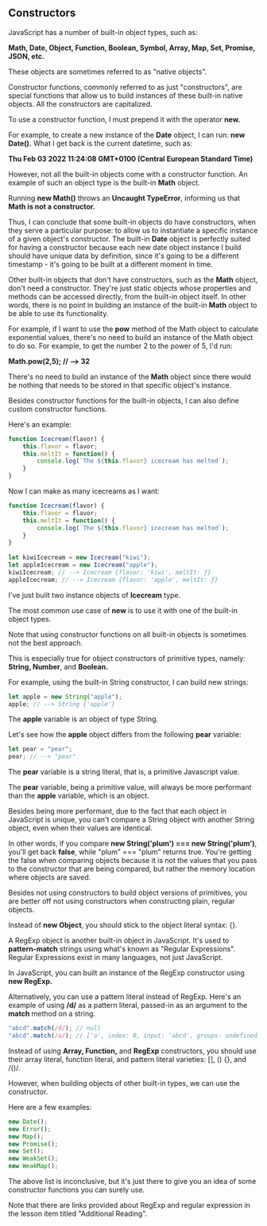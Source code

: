 ##  Constructors
  
  
JavaScript has a number of built-in object types, such as:
  
 **Math, Date, Object, Function, Boolean, Symbol, Array, Map, Set, Promise, JSON, etc.**
  
These objects are sometimes referred to as "native objects".
  
Constructor functions, commonly referred to as just "constructors", are special functions that allow us to build instances of these built-in native objects. All the constructors are capitalized.
  
To use a constructor function, I must prepend it with the operator **new.**
  
For example, to create a new instance of the **Date** object, I can run: **new Date().** What I get back is the current datetime, such as:
  
**Thu Feb 03 2022 11:24:08 GMT+0100 (Central European Standard Time)** 
  
However, not all the built-in objects come with a constructor function. An example of such an object type is the built-in **Math** object.
  
Running **new Math()** throws an **Uncaught TypeError**, informing us that **Math is not a constructor.**
  
Thus, I can conclude that some built-in objects do have constructors, when they serve a particular purpose: to allow us to instantiate a specific instance of a given object's constructor. The built-in **Date** object is perfectly suited for having a constructor because each new date object instance I build should have unique data by definition, since it's going to be a different timestamp - it's going to be built at a different moment in time.
  
Other built-in objects that don't have constructors, such as the **Math** object, don't need a constructor. They're just static objects whose properties and methods can be accessed directly, from the built-in object itself. In other words, there is no point in building an instance of the built-in **Math** object to be able to use its functionality.
  
For example, if I want to use the **pow** method of the Math object to calculate exponential values, there's no need to build an instance of the Math object to do so. For example, to get the number 2 to the power of 5, I'd run:
  
**Math.pow(2,5); // --> 32**
  
There's no need to build an instance of the **Math** object since there would be nothing that needs to be stored in that specific object's instance.
  
Besides constructor functions for the built-in objects, I can also define custom constructor functions.
  
Here's an example:
```javascript
function Icecream(flavor) {
    this.flavor = flavor;
    this.meltIt = function() {
        console.log(`The ${this.flavor} icecream has melted`);
    }
}
```
  
Now I can make as many icecreams as I want:
```javascript
function Icecream(flavor) {
    this.flavor = flavor;
    this.meltIt = function() {
        console.log(`The ${this.flavor} icecream has melted`);
    }
}
  
let kiwiIcecream = new Icecream("kiwi");
let appleIcecream = new Icecream("apple");
kiwiIcecream; // --> Icecream {flavor: 'kiwi', meltIt: ƒ}
appleIcecream; // --> Icecream {flavor: 'apple', meltIt: ƒ}
```
  
I've just built two instance objects of **Icecream** type.
  
The most common use case of **new** is to use it with one of the built-in object types.
  
Note that using constructor functions on all built-in objects is sometimes not the best approach.
  
This is especially true for object constructors of primitive types, namely: **String, Number**, and **Boolean.**
  
For example, using the built-in String constructor, I can build new strings:
```javascript
let apple = new String("apple");
apple; // --> String {'apple'}
```
The **apple** variable is an object of type String.
  
Let's see how the **apple** object differs from the following **pear** variable:
```javascript
let pear = "pear";
pear; // --> "pear"
```
  
The **pear** variable is a string literal, that is, a primitive Javascript value.
  
The **pear** variable, being a primitive value, will always be more performant than the **apple** variable, which is an object.
  
Besides being more performant, due to the fact that each object in JavaScript is unique, you can't compare a String object with another String object, even when their values are identical.
  
In other words, if you compare **new String('plum') === new String('plum')**, you'll get back **false**, while "plum" === "plum" returns true. You're getting the false when comparing objects because it is not the values that you pass to the constructor that are being compared, but rather the memory location where objects are saved.
  
Besides not using constructors to build object versions of primitives, you are better off not using constructors when constructing plain, regular objects.
  
Instead of **new Object**, you should stick to the object literal syntax: {}.
  
A RegExp object is another built-in object in JavaScript. It's used to **pattern-match** strings using what's known as "Regular Expressions". Regular Expressions exist in many languages, not just JavaScript.
  
In JavaScript, you can built an instance of the RegExp constructor using **new RegExp.** 
  
Alternatively, you can use a pattern literal instead of RegExp. Here's an example of using **/d/** as a pattern literal, passed-in as an argument to the **match** method on a string.
```javascript
"abcd".match(/d/); // null
"abcd".match(/a/); // ['a', index: 0, input: 'abcd', groups: undefined]
```
Instead of using **Array, Function,** and **RegExp** constructors, you should use their array literal, function literal, and pattern literal varieties: [], () {}, and /()/.
  
However, when building objects of other built-in types, we can use the constructor.
  
Here are a few examples:
```javascript
new Date();
new Error();
new Map();
new Promise();
new Set();
new WeakSet();
new WeakMap();
```
  
The above list is inconclusive, but it's just there to give you an idea of some constructor functions you can surely use.
  
Note that there are links provided about RegExp and regular expression in the lesson item titled "Additional Reading".
  
  